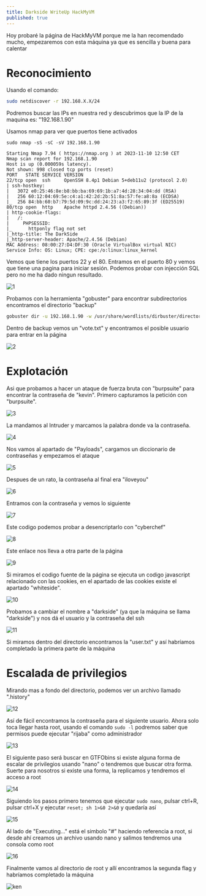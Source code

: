 ```yaml
---
title: Darkside WriteUp HackMyVM
published: true
---
```


Hoy probaré la página de HackMyVM porque me la han recomendado mucho, empezaremos con esta máquina ya que es sencilla y buena para calentar

# Reconocimiento

Usando el comando:

```bash
sudo netdiscover -r 192.168.X.X/24
```

Podremos buscar las IPs en nuestra red y descubrimos que la IP de la maquina es: "192.168.1.90"

Usamos nmap para ver que puertos tiene activados

```nmap
sudo nmap -sS -sC -sV 192.168.1.90

Starting Nmap 7.94 ( https://nmap.org ) at 2023-11-10 12:50 CET
Nmap scan report for 192.168.1.90
Host is up (0.000059s latency).
Not shown: 998 closed tcp ports (reset)
PORT   STATE SERVICE VERSION
22/tcp open  ssh     OpenSSH 8.4p1 Debian 5+deb11u2 (protocol 2.0)
| ssh-hostkey: 
|   3072 e0:25:46:8e:b8:bb:ba:69:69:1b:a7:4d:28:34:04:dd (RSA)
|   256 60:12:04:69:5e:c4:a1:42:2d:2b:51:8a:57:fe:a8:8a (ECDSA)
|_  256 84:bb:60:b7:79:5d:09:9c:dd:24:23:a3:f2:65:89:3f (ED25519)
80/tcp open  http    Apache httpd 2.4.56 ((Debian))
| http-cookie-flags: 
|   /: 
|     PHPSESSID: 
|_      httponly flag not set
|_http-title: The DarkSide
|_http-server-header: Apache/2.4.56 (Debian)
MAC Address: 08:00:27:D4:DF:30 (Oracle VirtualBox virtual NIC)
Service Info: OS: Linux; CPE: cpe:/o:linux:linux_kernel
```

Vemos que tiene los puertos 22 y el 80. Entramos en el puerto 80 y vemos que tiene una pagina para iniciar sesión. Podemos probar con injección SQL pero no me ha dado ningun resultado.

![1](https://github.com/dtrigger289/dtrigger289.github.io/assets/109216235/7ced19bd-166c-4cc3-b58b-5563f3a958b5)

Probamos con la herramienta "gobuster" para encontrar subdirectorios encontramos el directorio "backup"

```bash
gobuster dir -u 192.168.1.90 -w /usr/share/wordlists/dirbuster/directory-list-2.3-medium.txt
```

Dentro de backup vemos un "vote.txt" y encontramos el posible usuario para entrar en la página

![2](https://github.com/dtrigger289/dtrigger289.github.io/assets/109216235/23517dd1-578e-4484-9cf8-de8e9930ad87)

# Explotación

Asi que probamos a hacer un ataque de fuerza bruta con "burpsuite" para encontrar la contraseña de "kevin". Primero capturamos la petición con "burpsuite".

![3](https://github.com/dtrigger289/dtrigger289.github.io/assets/109216235/222aef85-2bf2-4fb6-bcec-0375c82f73c3)

La mandamos al Intruder y marcamos la palabra donde va la contraseña.

![4](https://github.com/dtrigger289/dtrigger289.github.io/assets/109216235/23e688ad-0b1c-4936-b4a0-5f51718f2cd9)

Nos vamos al apartado de "Payloads", cargamos un diccionario de contraseñas y empezamos el ataque

![5](https://github.com/dtrigger289/dtrigger289.github.io/assets/109216235/c9e749fc-d10e-4a57-a5d4-93560f9767f9)

Despues de un rato, la contraseña al final era "iloveyou"

![6](https://github.com/dtrigger289/dtrigger289.github.io/assets/109216235/ede9da67-ff74-4e2a-bcf1-ed36943d2ba6)

Entramos con la contraseña y vemos lo siguiente

![7](https://github.com/dtrigger289/dtrigger289.github.io/assets/109216235/2bf3cc57-6e79-4e32-ad73-aa3e1c0ba209)

Este codigo podemos probar a desencriptarlo con "cyberchef"

![8](https://github.com/dtrigger289/dtrigger289.github.io/assets/109216235/8f3f0399-90ac-4f3d-af5c-0642ad2942f7)

Este enlace nos lleva a otra parte de la página 

![9](https://github.com/dtrigger289/dtrigger289.github.io/assets/109216235/0a7a6e05-b185-44c5-878b-ab6a1258fbc8)

Si miramos el codigo fuente de la página se ejecuta un codigo javascript relacionado con las cookies, en el apartado de las cookies existe el apartado "whiteside".

![10](https://github.com/dtrigger289/dtrigger289.github.io/assets/109216235/ff07877f-d69d-49dc-a4ed-53e17f5144cc)

Probamos a cambiar el nombre a "darkside" (ya que la máquina se llama "darkside") y nos dá el usuario y la contraseña del ssh

![11](https://github.com/dtrigger289/dtrigger289.github.io/assets/109216235/9f29867c-5cc9-479d-861e-12941f49d4ed)

Si miramos dentro del directorio encontramos la "user.txt" y así habríamos completado la primera parte de la máquina

# Escalada de privilegios

Mirando mas a fondo del directorio, podemos ver un archivo llamado ".history"

![12](https://github.com/dtrigger289/dtrigger289.github.io/assets/109216235/0715fa01-96a4-49b7-9452-1cd8082e33c7)

Así de fácil encontramos la contraseña para el siguiente usuario. Ahora solo toca llegar hasta root, usando el comando ```sudo -l``` podremos saber que permisos puede ejecutar "rijaba" como administrador

![13](https://github.com/dtrigger289/dtrigger289.github.io/assets/109216235/15660768-4632-43bb-9b16-9417c3301de9)

El siguiente paso será buscar en GTFObins si existe alguna forma de escalar de privilegios usando "nano" o tendremos que buscar otra forma. Suerte para nosotros si existe una forma, la replicamos y tendremos el acceso a root

![14](https://github.com/dtrigger289/dtrigger289.github.io/assets/109216235/d1105e87-b699-43a0-b5b2-27592785660a)

Siguiendo los pasos primero tenemos que ejecutar ```sudo nano```, pulsar ctrl+R, pulsar ctrl+X y ejecutar ```reset; sh 1>&0 2>&0``` y quedaría así

![15](https://github.com/dtrigger289/dtrigger289.github.io/assets/109216235/8ca34085-032d-4ad0-bd4b-23469fba4e8d)

Al lado de "Executing..." está el simbolo "#" haciendo referencia a root, si desde ahí creamos un archivo usando nano y salimos tendremos una consola como root

![16](https://github.com/dtrigger289/dtrigger289.github.io/assets/109216235/c3962a82-a9cd-4e46-b246-33a907038d7b)

Finalmente vamos al directorio de root y allí encontramos la segunda flag y habríamos completado la máquina

![ken](https://tenor.com/view/puzzle-capcom-fighter-proud-smug-gif-10460024)
